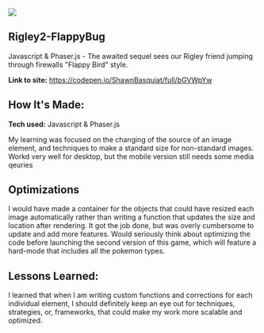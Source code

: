 <img src="https://github.com/CharlesCreativeContent/CharlesCreativeContent/raw/main/images/gif2.gif" />

## Rigley2-FlappyBug

Javascript & Phaser.js - The awaited sequel sees our Rigley friend jumping through firewalls "Flappy Bird" style.

**Link to site:** https://codepen.io/ShawnBasquiat/full/bGVWpYw
<img source="/CharlesCreativeContent/CharlesCreativeContent/blob/main/images/gif2.gif?raw=true"></img>

## How It's Made:

**Tech used:** Javascript & Phaser.js

My learning was focused on the changing of the source of an image element, and techniques to make a standard size for non-standard images. Workd very well for desktop, but the mobile version still needs some media qeuries

## Optimizations

I would have made a container for the objects that could have resized each image automatically rather than writing a function that updates the size and location after rendering. It got the job done, but was overly cumbersome to update and add more features. Would seriously think about optimizing the code before launching the second version of this game, which will feature a hard-mode that includes all the pokemon types. 

## Lessons Learned:

I learned that when I am writing custom functions and corrections for each individual element, I should definitely keep an eye out for techniques, strategies, or, frameworks, that could make my work more scalable and optimized.

